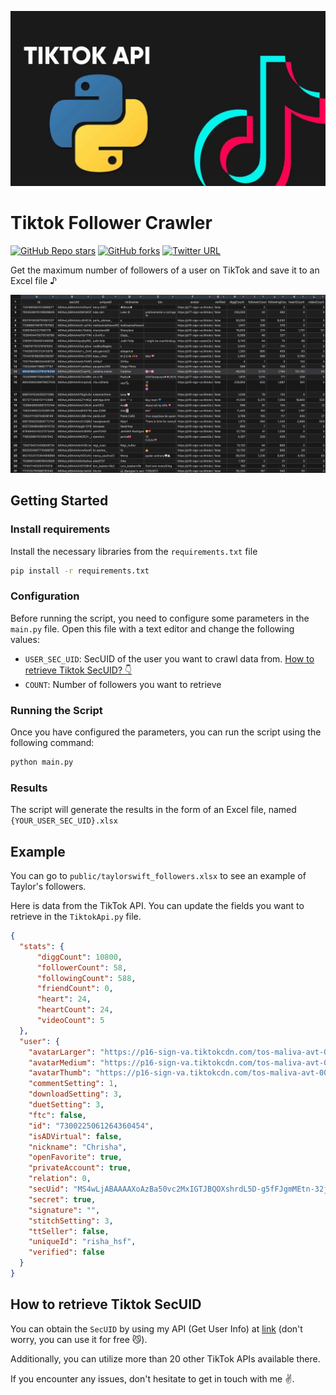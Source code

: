 ![tiktok-api-banner](/public/tiktok-api.webp)

# Tiktok Follower Crawler
[![GitHub Repo stars](https://img.shields.io/github/stars/BloodhoundSpace/tiktok-follower-crawler?style=social)](https://github.com/BloodhoundSpace/tiktok-follower-crawler/stargazers/)
[![GitHub forks](https://img.shields.io/github/forks/BloodhoundSpace/tiktok-follower-crawler?style=social)](https://github.com/BloodhoundSpace/tiktok-follower-crawler/network/)
[![Twitter URL](https://img.shields.io/twitter/url?style=social&url=https://twitter.com)](https://twitter.com)

Get the maximum number of followers of a user on TikTok and save it to an Excel file ♪

![example](./public/example.png)

## Getting Started

### Install requirements
Install the necessary libraries from the `requirements.txt` file
```bash
pip install -r requirements.txt
```

### Configuration
Before running the script, you need to configure some parameters in the `main.py` file. Open this file with a text editor and change the following values:

- `USER_SEC_UID`: SecUID of the user you want to crawl data from. [How to retrieve Tiktok SecUID? 👇](#how-to-retrieve-tiktok-secuid)
- `COUNT`: Number of followers you want to retrieve

### Running the Script
Once you have configured the parameters, you can run the script using the following command:

```bash
python main.py
```

### Results
The script will generate the results in the form of an Excel file, named `{YOUR_USER_SEC_UID}.xlsx`


## Example
You can go to `public/taylorswift_followers.xlsx` to see an example of Taylor's followers.

Here is data from the TikTok API. You can update the fields you want to retrieve in the `TiktokApi.py` file.
```json
{
  "stats": {
      "diggCount": 10800,
      "followerCount": 58,
      "followingCount": 588,
      "friendCount": 0,
      "heart": 24,
      "heartCount": 24,
      "videoCount": 5
  },
  "user": {
    "avatarLarger": "https://p16-sign-va.tiktokcdn.com/tos-maliva-avt-0068/85356fc2d14db4ca20657d757d903478~c5_1080x1080.jpeg?lk3s=a5d48078&x-expires=1707300000&x-signature=KsmOOerPm2rnVQQtrMQkmwC86bs%3D",
    "avatarMedium": "https://p16-sign-va.tiktokcdn.com/tos-maliva-avt-0068/85356fc2d14db4ca20657d757d903478~c5_720x720.jpeg?lk3s=a5d48078&x-expires=1707300000&x-signature=vtGCBnBPdufeyWBYKJSVpEmvh7o%3D",
    "avatarThumb": "https://p16-sign-va.tiktokcdn.com/tos-maliva-avt-0068/85356fc2d14db4ca20657d757d903478~c5_100x100.jpeg?lk3s=a5d48078&x-expires=1707300000&x-signature=7jXE7wxYK3nE3lgvEDMyG8j3HQM%3D",
    "commentSetting": 1,
    "downloadSetting": 3,
    "duetSetting": 3,
    "ftc": false,
    "id": "7300225061264360454",
    "isADVirtual": false,
    "nickname": "Chrisha",
    "openFavorite": true,
    "privateAccount": true,
    "relation": 0,
    "secUid": "MS4wLjABAAAAXoAzBa50vc2MxIGTJBQOXshrdL5D-g5fFJgmMEtn-32jIwXzdrlXEso5NJ_8VAR_",
    "secret": true,
    "signature": "",
    "stitchSetting": 3,
    "ttSeller": false,
    "uniqueId": "risha_hsf",
    "verified": false
  }
}
```

## How to retrieve Tiktok SecUID

You can obtain the `SecUID` by using my API (Get User Info) at [link](https://rapidapi.com/Lundehund/api/tiktok-api23) (don't worry, you can use it for free 😼). 

Additionally, you can utilize more than 20 other TikTok APIs available there.

If you encounter any issues, don't hesitate to get in touch with me ✌️.
